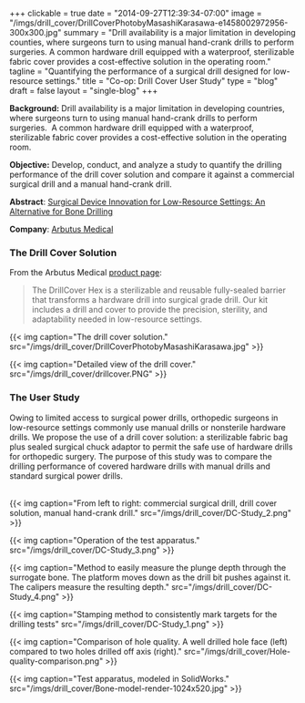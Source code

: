 +++
clickable = true
date = "2014-09-27T12:39:34-07:00"
image = "/imgs/drill_cover/DrillCoverPhotobyMasashiKarasawa-e1458002972956-300x300.jpg"
summary = "Drill availability is a major limitation in developing counties, where surgeons turn to using manual hand-crank drills to perform surgeries. A common hardware drill equipped with a waterproof, sterilizable fabric cover provides a cost-effective solution in the operating room."
tagline = "Quantifying the performance of a surgical drill designed for low-resource settings."
title = "Co-op: Drill Cover User Study"
type = "blog"
draft = false
layout = "single-blog"
+++

__Background:__ Drill availability is a major limitation in developing countries, where surgeons turn to using manual hand-crank drills to perform surgeries.  A common hardware drill equipped with a waterproof, sterilizable fabric cover provides a cost-effective solution in the operating room.

__Objective:__ Develop, conduct, and analyze a study to quantify the drilling performance of the drill cover solution and compare it against a commercial surgical drill and a manual hand-crank drill.

__Abstract__: [Surgical Device Innovation for Low-Resource Settings: An Alternative for Bone Drilling](http://canjsurg.ca/wp-content/uploads/2015/10/58-4-S157.pdf) 

__Company__: [Arbutus Medical](http://arbutusmedical.ca) 

### The Drill Cover Solution

From the Arbutus Medical [product page](http://arbutusmedical.ca/human-health/products/drill-cover-hex):

> The DrillCover Hex is a sterilizable and reusable fully-sealed barrier that transforms a hardware drill into surgical grade drill. Our kit includes a drill and cover to provide the precision, sterility, and adaptability needed in low-resource settings.

{{< img caption="The drill cover solution."
src="/imgs/drill_cover/DrillCoverPhotobyMasashiKarasawa.jpg" >}}

{{< img caption="Detailed view of the drill cover."
src="/imgs/drill_cover/drillcover.PNG" >}}

### The User Study

Owing to limited access to surgical power drills, orthopedic surgeons in low-resource settings commonly use manual drills or nonsterile hardware drills. We propose the use of a drill cover solution: a sterilizable fabric bag plus sealed surgical chuck adaptor to permit the safe use of hardware drills for orthopedic surgery.
The purpose of this study was to compare the drilling performance of covered hardware drills with manual drills and standard surgical power drills. 
<br><br>

{{< img caption="From left to right: commercial surgical drill, drill cover solution, manual hand-crank drill."
src="/imgs/drill_cover/DC-Study_2.png" >}}

{{< img caption="Operation of the test apparatus."
src="/imgs/drill_cover/DC-Study_3.png" >}}

{{< img caption="Method to easily measure the plunge depth through the surrogate bone. The platform moves down as the drill bit pushes against it. The calipers measure the resulting depth."
src="/imgs/drill_cover/DC-Study_4.png" >}}

{{< img caption="Stamping method to consistently mark targets for the drilling tests"
src="/imgs/drill_cover/DC-Study_1.png" >}}

{{< img caption="Comparison of hole quality. A well drilled hole face (left) compared to two holes drilled off axis (right)."
src="/imgs/drill_cover/Hole-quality-comparison.png" >}}

{{< img caption="Test apparatus, modeled in SolidWorks."
src="/imgs/drill_cover/Bone-model-render-1024x520.jpg" >}}